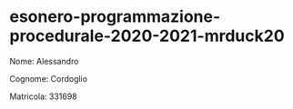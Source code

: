 # esonero-programmazione-procedurale-2020-2021-mrduck20

Nome: 	   Alessandro

Cognome:   Cordoglio

Matricola: 331698

